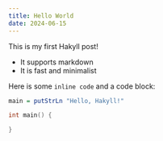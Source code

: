 ```yaml
---
title: Hello World
date: 2024-06-15
---
```


This is my first Hakyll post!

- It supports markdown
- It is fast and minimalist

Here is some `inline code` and a code block:

```haskell
main = putStrLn "Hello, Hakyll!"
``` 

```cpp
int main() {

}
```